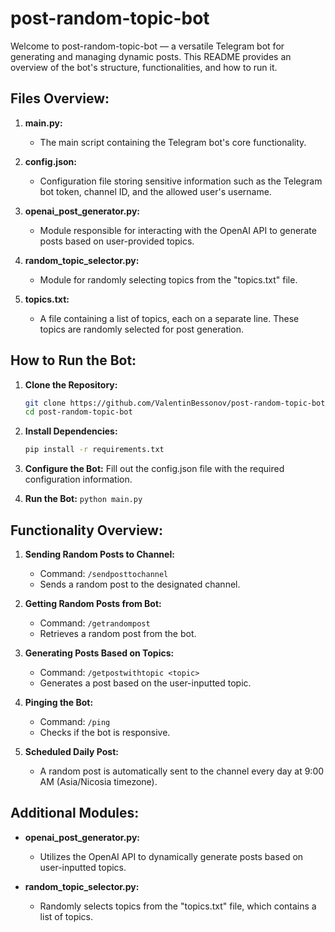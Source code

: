 # post-random-topic-bot

Welcome to post-random-topic-bot — a versatile Telegram bot for generating and managing dynamic posts. This README provides an overview of the bot's structure, functionalities, and how to run it.

## Files Overview:

1. **main.py:**
   - The main script containing the Telegram bot's core functionality.

2. **config.json:**
   - Configuration file storing sensitive information such as the Telegram bot token, channel ID, and the allowed user's username.

3. **openai_post_generator.py:**
   - Module responsible for interacting with the OpenAI API to generate posts based on user-provided topics.

4. **random_topic_selector.py:**
   - Module for randomly selecting topics from the "topics.txt" file.

5. **topics.txt:**
   - A file containing a list of topics, each on a separate line. These topics are randomly selected for post generation.

## How to Run the Bot:

1. **Clone the Repository:**
   ```bash
   git clone https://github.com/ValentinBessonov/post-random-topic-bot.git
   cd post-random-topic-bot
   ```

1. **Install Dependencies:**
   ```bash
   pip install -r requirements.txt
   ```

1. **Configure the Bot:**
    Fill out the config.json file with the required configuration information.

1. **Run the Bot:**
   ```python main.py```

## Functionality Overview:

1. **Sending Random Posts to Channel:**
   - Command: `/sendposttochannel`
   - Sends a random post to the designated channel.

1. **Getting Random Posts from Bot:**
   - Command: `/getrandompost`
   - Retrieves a random post from the bot.

1. **Generating Posts Based on Topics:**
   - Command: `/getpostwithtopic <topic>`
   - Generates a post based on the user-inputted topic.

1. **Pinging the Bot:**
   - Command: `/ping`
   - Checks if the bot is responsive.

1. **Scheduled Daily Post:**
   - A random post is automatically sent to the channel every day at 9:00 AM (Asia/Nicosia timezone).

## Additional Modules:

- **openai_post_generator.py:**
  - Utilizes the OpenAI API to dynamically generate posts based on user-inputted topics.

- **random_topic_selector.py:**
  - Randomly selects topics from the "topics.txt" file, which contains a list of topics.